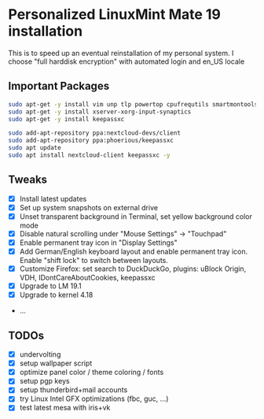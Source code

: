 # Personalized LinuxMint Mate 19 installation

This is to speed up an eventual reinstallation of my personal system.
I choose "full harddisk encryption" with automated login and en_US locale

## Important Packages

```bash
sudo apt-get -y install vim unp tlp powertop cpufrequtils smartmontools
sudo apt-get -y install xserver-xorg-input-synaptics
sudo apt-get -y install keepassxc

sudo add-apt-repository ppa:nextcloud-devs/client
sudo add-apt-repository ppa:phoerious/keepassxc
sudo apt update
sudo apt install nextcloud-client keepassxc -y
```
## Tweaks
 * [X] Install latest updates
 * [X] Set up system snapshots on external drive
 * [X] Unset transparent background in Terminal, set yellow background color mode
 * [X] Disable natural scrolling under "Mouse Settings" -> "Touchpad"
 * [X] Enable permanent tray icon in "Display Settings"
 * [X] Add German/English keyboard layout and enable permanent tray icon. Enable "shift lock" to switch between layouts.
 * [X] Customize Firefox: set search to DuckDuckGo, plugins: uBlock Origin, VDH, IDontCareAboutCookies, keepassxc
 * [X] Upgrade to LM 19.1
 * [X] Upgrade to kernel 4.18
 * ...

## TODOs
 * [X] undervolting
 * [X] setup wallpaper script
 * [X] optimize panel color / theme coloring / fonts
 * [X] setup pgp keys
 * [X] setup thunderbird+mail accounts
 * [X] try Linux Intel GFX optimizations (fbc, guc, ...)
 * [X] test latest mesa with iris+vk
